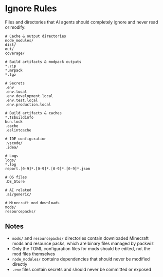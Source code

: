 # Ignore Rules

Files and directories that AI agents should completely ignore and never read or modify:

```ignore
# Cache & output directories
node_modules/
dist/
out/
coverage/

# Build artifacts & modpack outputs
*.zip
*.mrpack
*.tgz

# Secrets
.env
.env.local
.env.development.local
.env.test.local
.env.production.local

# Build artifacts & caches
*.tsbuildinfo
bun.lock
.cache
.eslintcache

# IDE configuration
.vscode/
.idea/

# Logs
logs/
*.log
report.[0-9]*.[0-9]*.[0-9]*.[0-9]*.json

# OS files
.DS_Store

# AI related
.ai/generic/

# Minecraft mod downloads
mods/
resourcepacks/
```

## Notes

- `mods/` and `resourcepacks/` directories contain downloaded Minecraft mods and resource packs, which are binary files managed by packwiz
- Only the TOML configuration files for mods should be edited, not the mod files themselves
- `node_modules/` contains dependencies that should never be modified directly
- `.env` files contain secrets and should never be committed or exposed
